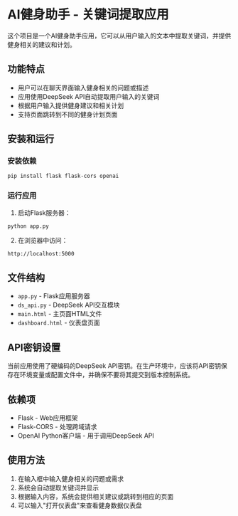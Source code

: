 # AI健身助手 - 关键词提取应用

这个项目是一个AI健身助手应用，它可以从用户输入的文本中提取关键词，并提供健身相关的建议和计划。

## 功能特点

- 用户可以在聊天界面输入健身相关的问题或描述
- 应用使用DeepSeek API自动提取用户输入的关键词
- 根据用户输入提供健身建议和相关计划
- 支持页面跳转到不同的健身计划页面

## 安装和运行

### 安装依赖

```bash
pip install flask flask-cors openai
```

### 运行应用

1. 启动Flask服务器：

```bash
python app.py
```

2. 在浏览器中访问：

```
http://localhost:5000
```

## 文件结构

- `app.py` - Flask应用服务器
- `ds_api.py` - DeepSeek API交互模块
- `main.html` - 主页面HTML文件
- `dashboard.html` - 仪表盘页面

## API密钥设置

当前应用使用了硬编码的DeepSeek API密钥。在生产环境中，应该将API密钥保存在环境变量或配置文件中，并确保不要将其提交到版本控制系统。

## 依赖项

- Flask - Web应用框架
- Flask-CORS - 处理跨域请求
- OpenAI Python客户端 - 用于调用DeepSeek API

## 使用方法

1. 在输入框中输入健身相关的问题或需求
2. 系统会自动提取关键词并显示
3. 根据输入内容，系统会提供相关建议或跳转到相应的页面
4. 可以输入"打开仪表盘"来查看健身数据仪表盘 